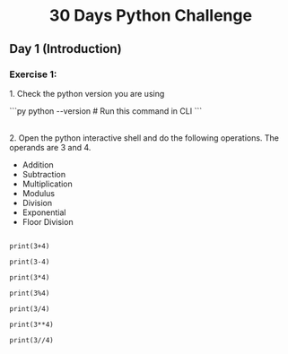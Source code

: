 <h1 align="center">30 Days Python Challenge</h1>
<h2>Day 1 (Introduction)</h1>
<h3>Exercise 1:</h3>
<p>1. Check the python version you are using</p>
```py
python --version # Run this command in CLI
```
<br/><br/>
<p>2. Open the python interactive shell and do the following operations. The operands are 3 and 4.</p>
<ul>
    <li>Addition</li>
    <li>Subtraction</li>
    <li>Multiplication</li>
    <li>Modulus</li>
    <li>Division</li>
    <li>Exponential</li>
    <li>Floor Division</li>
</ul>
<code>
print(3+4)<br>
print(3-4)<br>
print(3*4)<br>
print(3%4)<br>
print(3/4)<br>
print(3**4)<br>
print(3//4)<br>
</code>


